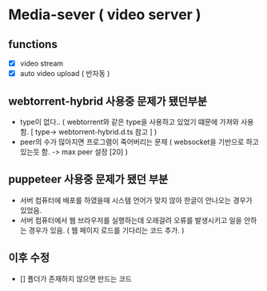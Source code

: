 # Media-sever ( video server )

## functions

- [x] video stream
- [x] auto video upload ( 반자동 )

## webtorrent-hybrid 사용중 문제가 됐던부분

- type이 없다.. ( webtorrent와 같은 type을 사용하고 있었기 떄문에 가져와 사용함. [ type-> webtorrent-hybrid.d.ts 참고 ] )
- peer의 수가 많아지면 프로그램이 죽어버리는 문제 ( websocket을 기반으로 하고 있는듯 함. -> max peer 설정 [20] )

## puppeteer 사용중 문제가 됐던 부분

- 서버 컴퓨터에 배포를 하였을때 시스템 언어가 맞지 않아 한글이 안나오는 경우가 있었음.
- 서버 컴퓨터에서 웹 브라우저를 실행하는데 오래걸려 오류를 발생시키고 일을 안하는 경우가 있음. ( 웹 페이지 로드를 기다리는 코드 추가. )

## 이후 수정

- [] 폴더가 존재하지 않으면 만드는 코드
